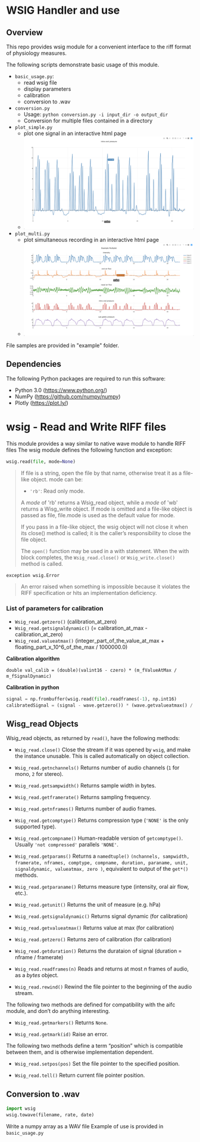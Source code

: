 # WSIG Handler and use 
## Overview
This repo provides wsig module for a convenient interface to the riff format of physiology measures. 

The following scripts demonstrate basic usage of this module.
* `basic_usage.py`:
  * read wsig file
  * display parameters
  * calibration
  * conversion to .wav
* `conversion.py`
  * Usage: `python conversion.py -i input_dir -o output_dir`
  * Conversion for multiple files contained in a directory
* `plot_simple.py`
  * plot one signal in an interactive html page
  * ![alt text](https://raw.githubusercontent.com/shi4yu2/wsig/master/img/simpleplot.png)
* `plot_multi.py`
  * plot simultaneous recording in an interactive html page 
  * ![alt text](https://raw.githubusercontent.com/shi4yu2/wsig/master/img/multiplot.png)
  
File samples are provided in "example" folder.  

## Dependencies
The following Python packages are required to run this software:
- Python 3.0 (https://www.python.org/)
- NumPy (https://github.com/numpy/numpy)
- Plotly (https://plot.ly/)


# wsig - Read and Write RIFF files
This module provides a way similar to native wave module to handle RIFF files
The wsig module defines the following function and exception:
```python
wsig.read(file, mode=None)
```
> If file is a string, open the file by that name, otherwise treat it as a file-like object. mode can be:
> * `'rb'`: Read only mode.
> 
> A *mode* of 'rb' returns a Wsig_read object, while a *mode* of 'wb' returns a Wisg_write object. If mode is omitted and a file-like object is passed as file, file.mode is used as the default value for mode.
>
> If you pass in a file-like object, the wsig object will not close it when its close() method is called; it is the caller’s responsibility to close the file object.
> 
> The `open()` function may be used in a with statement. When the with block completes, the `Wsig_read.close()` or `Wsig_write.close()` method is called.

```python
exception wsig.Error
```
> An error raised when something is impossible because it violates the RIFF specification or hits an implementation deficiency.

### List of parameters for calibration
* `Wsig_read.getzero()` (calibration_at_zero)
* `Wsig_read.getsignaldynamic()` (= calibration_at_max - calibration_at_zero)
* `Wsig_read.valueatmax()` (integer_part_of_the_value_at_max + floating_part_x_10^6_of_the_max / 1000000.0)

**Calibration algorithm**
```
double val_calib = (double)(valint16 - czero) * (m_fValueAtMax / m_fSignalDynamic)
```

**Calibration in python**
```python
signal = np.frombuffer(wsig.read(file).readframes(-1), np.int16)
calibratedSignal = (signal - wave.getzero()) * (wave.getvalueatmax() / wave.getsignaldynamic())
```

## Wisg_read Objects
Wsig_read objects, as returned by `read()`, have the following methods:

* `Wsig_read.close()`
Close the stream if it was opened by `wsig`, and make the instance unusable. This is called automatically on object collection.

* `Wsig_read.getnchannels()`
Returns number of audio channels (`1` for mono, `2` for stereo).

* `Wsig_read.getsampwidth()`
Returns sample width in bytes.

* `Wsig_read.getframerate()`
Returns sampling frequency.

* `Wsig_read.getnframes()`
Returns number of audio frames.

* `Wsig_read.getcomptype()`
Returns compression type (`'NONE'` is the only supported type).

* `Wsig_read.getcompname()`
Human-readable version of `getcomptype()`. Usually `'not compressed'` parallels `'NONE'`.

* `Wsig_read.getparams()`
Returns a `namedtuple()` `(nchannels, sampwidth, framerate, nframes, comptype, compname, duration, paraname, unit, signaldynamic, valueatmax, zero )`, equivalent to output of the `get*()` methods.

* `Wsig_read.getparaname()` 
Returns measure type (intensity, oral air flow, etc.).

* `Wsig_read.getunit()` 
Returns the unit of measure (e.g. hPa)

* `Wsig_read.getsignaldynamic()`
Returns signal dynamic (for calibration)

* `Wsig_read.getvalueatmax()`
Returns value at max (for calibration)

* `Wsig_read.getzero()`
Returns zero of calibration (for calibration)

* `Wsig_read.getduration()`
Returns the durataion of signal (duration = nframe / framerate)

* `Wsig_read.readframes(n)`
Reads and returns at most *n* frames of audio, as a *bytes* object.

* `Wsig_read.rewind()`
Rewind the file pointer to the beginning of the audio stream.

The following two methods are defined for compatibility with the aifc module, and don’t do anything interesting.

* `Wsig_read.getmarkers()`
Returns `None`.

* `Wsig_read.getmark(id)`
Raise an error.

The following two methods define a term “position” which is compatible between them, and is otherwise implementation dependent.

* `Wsig_read.setpos(pos)`
Set the file pointer to the specified position.

* `Wsig_read.tell()`
Return current file pointer position.

## Conversion to .wav
```python
import wsig
wsig.towave(filename, rate, date)
```
Write a numpy array as a WAV file
Example of use is provided in `basic_usage.py`
